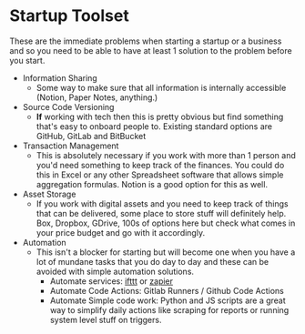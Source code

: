# Startup Toolset

These are the immediate problems when starting a startup or a business and so you need to be able to have at least 1 solution to the problem before you start. 


- Information Sharing 
  - Some way to make sure that all information is internally accessible (Notion, Paper Notes, anything.)
- Source Code Versioning 
  - **If** working with tech then this is pretty obvious but find something that's easy to onboard people to. Existing standard options are GitHub, GitLab and BitBucket
- Transaction Management 
  - This is absolutely necessary if you work with more than 1 person and you'd need something to keep track of the finances. You could do this in Excel or any other Spreadsheet software that allows simple aggregation formulas. Notion is a good option for this as well. 
- Asset Storage 
  - If you work with digital assets and you need to keep track of things that can be delivered, some place to store stuff will definitely help. Box, Dropbox, GDrive, 100s of options here but check what comes in your price budget and go with it accordingly. 
- Automation
  - This isn't a blocker for starting but will become one when you have a lot of mundane tasks that you do day to day and these can be avoided with simple automation solutions. 
    - Automate services: [ifttt](http://ifttt.com) or [zapier](http://zapier.com)
    - Automate Code Actions: Gitlab Runners / Github Code Actions 
    - Automate Simple code work: Python and JS scripts are a great way to simplify daily actions like scraping for reports or running system level stuff on triggers. 
  